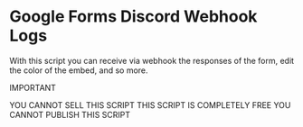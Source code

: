 # Google Forms Discord Webhook Logs

With this script you can receive via webhook the responses of the form, edit the color of the embed, and so more.

IMPORTANT

YOU CANNOT SELL THIS SCRIPT
THIS SCRIPT IS COMPLETELY FREE
YOU CANNOT PUBLISH THIS SCRIPT

